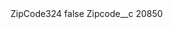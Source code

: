 <?xml version="1.0" encoding="UTF-8"?>
<CustomMetadata xmlns="http://soap.sforce.com/2006/04/metadata" xmlns:xsi="http://www.w3.org/2001/XMLSchema-instance" xmlns:xsd="http://www.w3.org/2001/XMLSchema">
    <label>ZipCode324</label>
    <protected>false</protected>
    <values>
        <field>Zipcode__c</field>
        <value xsi:type="xsd:string">20850</value>
    </values>
</CustomMetadata>
